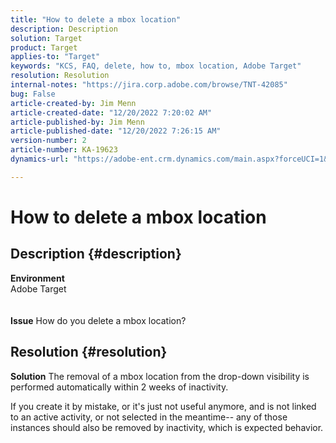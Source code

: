 ```yaml
---
title: "How to delete a mbox location"
description: Description
solution: Target
product: Target
applies-to: "Target"
keywords: "KCS, FAQ, delete, how to, mbox location, Adobe Target"
resolution: Resolution
internal-notes: "https://jira.corp.adobe.com/browse/TNT-42085"
bug: False
article-created-by: Jim Menn
article-created-date: "12/20/2022 7:20:02 AM"
article-published-by: Jim Menn
article-published-date: "12/20/2022 7:26:15 AM"
version-number: 2
article-number: KA-19623
dynamics-url: "https://adobe-ent.crm.dynamics.com/main.aspx?forceUCI=1&pagetype=entityrecord&etn=knowledgearticle&id=44a08eb7-3680-ed11-81ac-6045bd006704"

---
```

# How to delete a mbox location

## Description {#description}

<b>Environment</b>
<br>Adobe Target<br><br><br>
<b>Issue</b>
 How do you delete a mbox location?


## Resolution {#resolution}


<b>Solution</b>
The removal of a mbox location from the drop-down visibility is performed automatically within 2 weeks of inactivity.

If you create it by mistake, or it's just not useful anymore, and is not linked to an active activity, or not selected in the meantime-- any of those instances should also be removed by inactivity, which is expected behavior.
